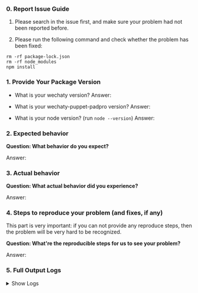 ### 0. Report Issue Guide

1. Please search in the issue first, and make sure your problem had not been reported before.

2. Please run the following command and check whether the problem has been fixed:

```
rm -rf package-lock.json
rm -rf node_modules
npm install
```


### 1. Provide Your Package Version
- What is your wechaty version?
Answer:

- What is your wechaty-puppet-padpro version?
Answer:

- What is your node version? (run `node --version`)
Answer:

### 2. Expected behavior

**Question: What behavior do you expect?**

Answer:

### 3. Actual behavior

**Question: What actual behavior did you experience?**

Answer:

### 4. Steps to reproduce your problem (and fixes, if any)

This part is very important: if you can not provide any reproduce steps, then the problem will be very hard to be recognized.

**Question: What're the reproducible steps for us to see your problem?**

Answer:

### 5. Full Output Logs

<details>
<summary>
Show Logs
</summary>

```shell
$ WECHATY_LOG=silly node yourbot.js

Question: Paste your FULL(DO NOT ONLY PROVIDE FRAGMENTS) log messages
Answer:

```

</details>

